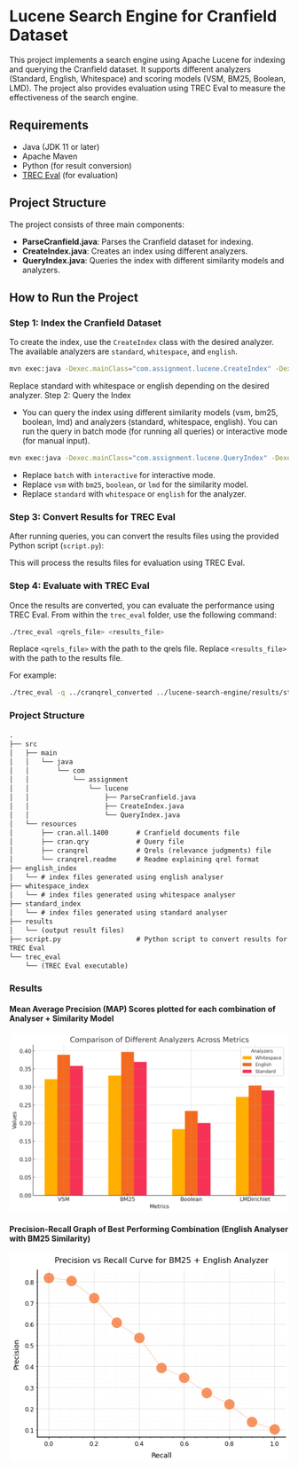 # Lucene Search Engine for Cranfield Dataset

This project implements a search engine using Apache Lucene for indexing and querying the Cranfield dataset. It supports different analyzers (Standard, English, Whitespace) and scoring models (VSM, BM25, Boolean, LMD). The project also provides evaluation using TREC Eval to measure the effectiveness of the search engine.

## Requirements

- Java (JDK 11 or later)
- Apache Maven
- Python (for result conversion)
- [TREC Eval](https://github.com/usnistgov/trec_eval) (for evaluation)

## Project Structure

The project consists of three main components:
- **ParseCranfield.java**: Parses the Cranfield dataset for indexing.
- **CreateIndex.java**: Creates an index using different analyzers.
- **QueryIndex.java**: Queries the index with different similarity models and analyzers.

## How to Run the Project

### Step 1: Index the Cranfield Dataset

To create the index, use the `CreateIndex` class with the desired analyzer. The available analyzers are `standard`, `whitespace`, and `english`.

```bash
mvn exec:java -Dexec.mainClass="com.assignment.lucene.CreateIndex" -Dexec.args="standard"
```
Replace standard with whitespace or english depending on the desired analyzer.
Step 2: Query the Index
- You can query the index using different similarity models (vsm, bm25, boolean, lmd) and analyzers (standard, whitespace, english). You can run the query in batch mode (for running all queries) or interactive mode (for manual input).

```bash
mvn exec:java -Dexec.mainClass="com.assignment.lucene.QueryIndex" -Dexec.args="batch vsm standard"
```

- Replace `batch` with `interactive` for interactive mode.
- Replace `vsm` with `bm25`, `boolean`, or `lmd` for the similarity model.
- Replace `standard` with `whitespace` or `english` for the analyzer.

### Step 3: Convert Results for TREC Eval

After running queries, you can convert the results files using the provided Python script (`script.py`):

This will process the results files for evaluation using TREC Eval.

### Step 4: Evaluate with TREC Eval

Once the results are converted, you can evaluate the performance using TREC Eval. From within the `trec_eval` folder, use the following command:
```bash
./trec_eval <qrels_file> <results_file>
```
Replace `<qrels_file>` with the path to the qrels file.
Replace `<results_file>` with the path to the results file.

For example:
```bash
./trec_eval -q ../cranqrel_converted ../lucene-search-engine/results/standard_vsm_results.txt
```

### Project Structure
```
.
├── src
│   ├── main
│   │   └── java
│   │       └── com
│   │           └── assignment
│   │               └── lucene
│   │                   ├── ParseCranfield.java
│   │                   ├── CreateIndex.java
│   │                   └── QueryIndex.java
│   └── resources              
│       ├── cran.all.1400       # Cranfield documents file
│       ├── cran.qry            # Query file
│       ├── cranqrel            # Qrels (relevance judgments) file
│       └── cranqrel.readme     # Readme explaining qrel format
├── english_index
│   └── # index files generated using english analyser
├── whitespace_index
│   └── # index files generated using whitespace analyser
├── standard_index
│   └── # index files generated using standard analyser
├── results
│   └── (output result files)
├── script.py                   # Python script to convert results for TREC Eval
└── trec_eval
    └── (TREC Eval executable)

```

### Results
#### Mean Average Precision (MAP) Scores plotted for each combination of Analyser + Similarity Model

<img src="./plotted_results/MAP%20Graph.png" alt="MAP Scores CLustered Bar Graph" width="568">

#### Precision-Recall Graph of Best Performing Combination (English Analyser with BM25 Similarity)
![Precision-Recall Graph English Analyser + BM25](/plotted_results/Prec-Rec%20Graph.png)
